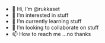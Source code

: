 - 👋 Hi, I’m @rukkaset
- 👀 I’m interested in stuff
- 🌱 I’m currently learning stuff
- 💞️ I’m looking to collaborate on stuff
- 📫 How to reach me ...no thanks

<!---
rukkaset/rukkaset is a ✨ special ✨ repository because its `README.md` (this file) appears on your GitHub profile.
You can click the Preview link to take a look at your changes.
--->
